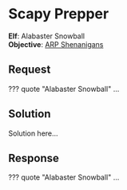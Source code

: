 # Scapy Prepper

**Elf**: Alabaster Snowball<br/>
**Objective**: [ARP Shenanigans](../objectives/o9.md)


## Request

??? quote "Alabaster Snowball"
    ...


## Solution

Solution here...


## Response

??? quote "Alabaster Snowball"
    ...
